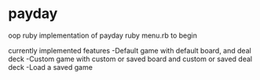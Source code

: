 # payday
oop ruby implementation of payday
ruby menu.rb to begin

currently implemented features
-Default game with default board, and deal deck
-Custom game with custom or saved board and custom or saved deal deck
-Load a saved game
